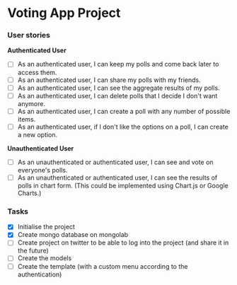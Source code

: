 # Voting App Project
### User stories 
**Authenticated User**
- [ ] As an authenticated user, I can keep my polls and come back later to access them. 
- [ ] As an authenticated user, I can share my polls with my friends.
- [ ] As an authenticated user, I can see the aggregate results of my polls.
- [ ] As an authenticated user, I can delete polls that I decide I don't want anymore.
- [ ] As an authenticated user, I can create a poll with any number of possible items.
- [ ] As an authenticated user, if I don't like the options on a poll, I can create a new option.

**Unauthenticated User**
- [ ] As an unauthenticated or authenticated user, I can see and vote on everyone's polls.
- [ ] As an unauthenticated or authenticated user, I can see the results of polls in chart form. (This could be implemented using Chart.js or Google Charts.)

### Tasks
- [x] Initialise the project 
- [x] Create mongo database on mongolab
- [ ] Create project on twitter to be able to log into the project (and share it in the future)
- [ ] Create the models 
- [ ] Create the template (with a custom menu according to the authentication)